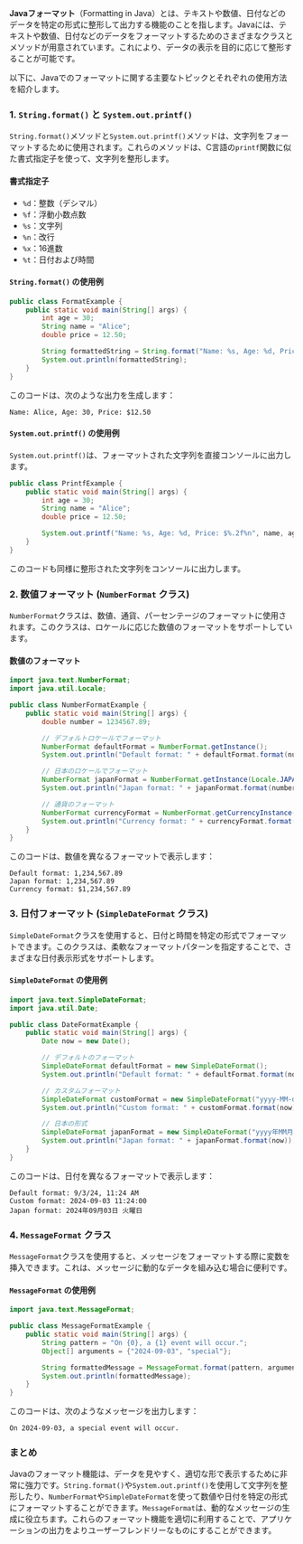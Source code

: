 **Javaフォーマット**（Formatting in Java）とは、テキストや数値、日付などのデータを特定の形式に整形して出力する機能のことを指します。Javaには、テキストや数値、日付などのデータをフォーマットするためのさまざまなクラスとメソッドが用意されています。これにより、データの表示を目的に応じて整形することが可能です。

以下に、Javaでのフォーマットに関する主要なトピックとそれぞれの使用方法を紹介します。

### 1. `String.format()` と `System.out.printf()`

`String.format()`メソッドと`System.out.printf()`メソッドは、文字列をフォーマットするために使用されます。これらのメソッドは、C言語の`printf`関数に似た書式指定子を使って、文字列を整形します。

#### 書式指定子

- `%d`：整数（デシマル）
- `%f`：浮動小数点数
- `%s`：文字列
- `%n`：改行
- `%x`：16進数
- `%t`：日付および時間

#### `String.format()` の使用例

```java
public class FormatExample {
    public static void main(String[] args) {
        int age = 30;
        String name = "Alice";
        double price = 12.50;

        String formattedString = String.format("Name: %s, Age: %d, Price: $%.2f", name, age, price);
        System.out.println(formattedString);
    }
}
```

このコードは、次のような出力を生成します：

```
Name: Alice, Age: 30, Price: $12.50
```

#### `System.out.printf()` の使用例

`System.out.printf()`は、フォーマットされた文字列を直接コンソールに出力します。

```java
public class PrintfExample {
    public static void main(String[] args) {
        int age = 30;
        String name = "Alice";
        double price = 12.50;

        System.out.printf("Name: %s, Age: %d, Price: $%.2f%n", name, age, price);
    }
}
```

このコードも同様に整形された文字列をコンソールに出力します。

### 2. 数値フォーマット (`NumberFormat` クラス)

`NumberFormat`クラスは、数値、通貨、パーセンテージのフォーマットに使用されます。このクラスは、ロケールに応じた数値のフォーマットをサポートしています。

#### 数値のフォーマット

```java
import java.text.NumberFormat;
import java.util.Locale;

public class NumberFormatExample {
    public static void main(String[] args) {
        double number = 1234567.89;

        // デフォルトロケールでフォーマット
        NumberFormat defaultFormat = NumberFormat.getInstance();
        System.out.println("Default format: " + defaultFormat.format(number));

        // 日本のロケールでフォーマット
        NumberFormat japanFormat = NumberFormat.getInstance(Locale.JAPAN);
        System.out.println("Japan format: " + japanFormat.format(number));

        // 通貨のフォーマット
        NumberFormat currencyFormat = NumberFormat.getCurrencyInstance();
        System.out.println("Currency format: " + currencyFormat.format(number));
    }
}
```

このコードは、数値を異なるフォーマットで表示します：

```
Default format: 1,234,567.89
Japan format: 1,234,567.89
Currency format: $1,234,567.89
```

### 3. 日付フォーマット (`SimpleDateFormat` クラス)

`SimpleDateFormat`クラスを使用すると、日付と時間を特定の形式でフォーマットできます。このクラスは、柔軟なフォーマットパターンを指定することで、さまざまな日付表示形式をサポートします。

#### `SimpleDateFormat` の使用例

```java
import java.text.SimpleDateFormat;
import java.util.Date;

public class DateFormatExample {
    public static void main(String[] args) {
        Date now = new Date();

        // デフォルトのフォーマット
        SimpleDateFormat defaultFormat = new SimpleDateFormat();
        System.out.println("Default format: " + defaultFormat.format(now));

        // カスタムフォーマット
        SimpleDateFormat customFormat = new SimpleDateFormat("yyyy-MM-dd HH:mm:ss");
        System.out.println("Custom format: " + customFormat.format(now));

        // 日本の形式
        SimpleDateFormat japanFormat = new SimpleDateFormat("yyyy年MM月dd日 E曜日");
        System.out.println("Japan format: " + japanFormat.format(now));
    }
}
```

このコードは、日付を異なるフォーマットで表示します：

```
Default format: 9/3/24, 11:24 AM
Custom format: 2024-09-03 11:24:00
Japan format: 2024年09月03日 火曜日
```

### 4. `MessageFormat` クラス

`MessageFormat`クラスを使用すると、メッセージをフォーマットする際に変数を挿入できます。これは、メッセージに動的なデータを組み込む場合に便利です。

#### `MessageFormat` の使用例

```java
import java.text.MessageFormat;

public class MessageFormatExample {
    public static void main(String[] args) {
        String pattern = "On {0}, a {1} event will occur.";
        Object[] arguments = {"2024-09-03", "special"};

        String formattedMessage = MessageFormat.format(pattern, arguments);
        System.out.println(formattedMessage);
    }
}
```

このコードは、次のようなメッセージを出力します：

```
On 2024-09-03, a special event will occur.
```

### まとめ

Javaのフォーマット機能は、データを見やすく、適切な形で表示するために非常に強力です。`String.format()`や`System.out.printf()`を使用して文字列を整形したり、`NumberFormat`や`SimpleDateFormat`を使って数値や日付を特定の形式にフォーマットすることができます。`MessageFormat`は、動的なメッセージの生成に役立ちます。これらのフォーマット機能を適切に利用することで、アプリケーションの出力をよりユーザーフレンドリーなものにすることができます。
